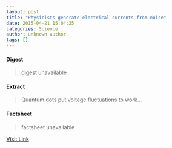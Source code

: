 ```yaml
---
layout: post
title: "Physicists generate electrical currents from noise"
date: 2015-04-21 15:04:25
categories: Science
author: unknown author
tags: []
---
```



#### Digest
>digest unavailable

#### Extract
>Quantum dots put voltage fluctuations to work...

#### Factsheet
>factsheet unavailable

[Visit Link](http://feedproxy.google.com/~r/PhysicsWorld/~3/H7SFDMZoUJM/physicists-generate-electrical-currents-from-noise)


